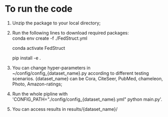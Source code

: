 # To run the code
1. Unzip the package to your local directory;

2. Run the following lines to download required packages:  
    conda env create -f ./FedStruct.yml

    conda activate FedStruct

    pip install -e .
3. You can change hyper-parameters in ~/config/config_{dataset_name}.py according to different testing scenarios. {dataset_name} can be Cora, CiteSeer, PubMed, chameleon, Photo, Amazon-ratings;

4. Run the whole pipline with 'CONFIG_PATH="./config/config_{dataset_name}.yml" python main.py'.

5. You can access results in results/{dataset_name}/
